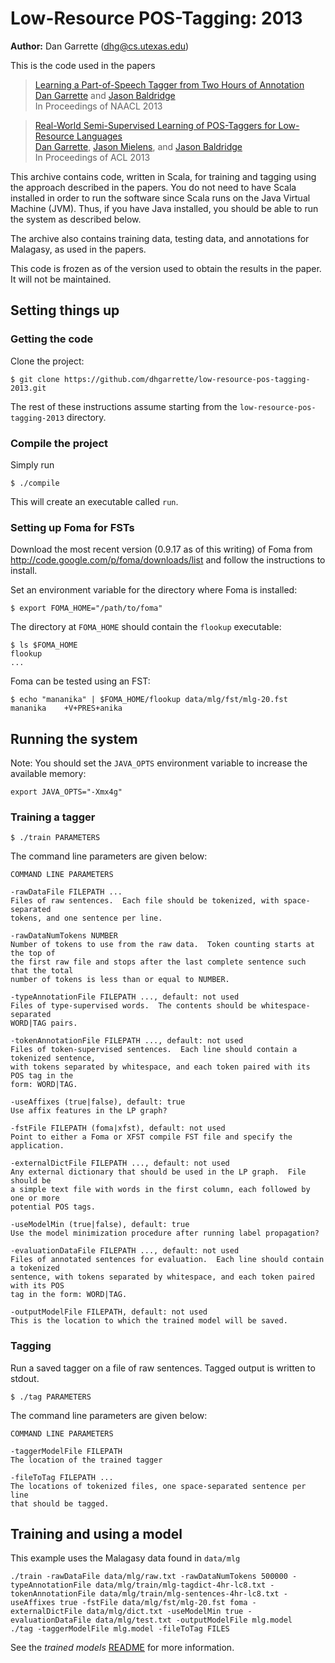 [Dan Garrette]: http://cs.utexas.edu/~dhg
[Jason Baldridge]: http://www.jasonbaldridge.com
[Jason Mielens]: http://jason.mielens.com/


# Low-Resource POS-Tagging: 2013

**Author:** Dan Garrette (dhg@cs.utexas.edu)



This is the code used in the papers

> [Learning a Part-of-Speech Tagger from Two Hours of Annotation](http://www.cs.utexas.edu/users/ml/papers/garrette.naacl13.pdf)  
> [Dan Garrette] and [Jason Baldridge]  
> In Proceedings of NAACL 2013  

> [Real-World Semi-Supervised Learning of POS-Taggers for Low-Resource Languages](http://www.cs.utexas.edu/users/ml/papers/garrette.acl13.pdf)  
> [Dan Garrette], [Jason Mielens], and [Jason Baldridge]  
> In Proceedings of ACL 2013  


This archive contains code, written in Scala, for training and tagging using the approach described in the papers.
You do not need to have Scala installed in order to run the software since Scala runs on the Java Virtual Machine (JVM).
Thus, if you have Java installed, you should be able to run the system as described below.

The archive also contains training data, testing data, and annotations for Malagasy, as used in the papers.


This code is frozen as of the version used to obtain the results in the paper. It will not be maintained.


## Setting things up


### Getting the code

Clone the project:

    $ git clone https://github.com/dhgarrette/low-resource-pos-tagging-2013.git
    
    
The rest of these instructions assume starting from the `low-resource-pos-tagging-2013` directory.


### Compile the project

Simply run

    $ ./compile
    
This will create an executable called `run`.


### Setting up Foma for FSTs

Download the most recent version (0.9.17 as of this writing) of Foma from 
http://code.google.com/p/foma/downloads/list and follow the instructions to install.

Set an environment variable for the directory where Foma is installed:

    $ export FOMA_HOME="/path/to/foma"
    
The directory at `FOMA_HOME` should contain the `flookup` executable:

    $ ls $FOMA_HOME
    flookup
    ...

Foma can be tested using an FST:

    $ echo "mananika" | $FOMA_HOME/flookup data/mlg/fst/mlg-20.fst
    mananika    +V+PRES+anika


## Running the system

Note: You should set the `JAVA_OPTS` environment variable to increase the available memory:

    export JAVA_OPTS="-Xmx4g"
    
    
### Training a tagger

    $ ./train PARAMETERS
    
The command line parameters are given below:

    COMMAND LINE PARAMETERS
    
    -rawDataFile FILEPATH ...
    Files of raw sentences.  Each file should be tokenized, with space-separated
    tokens, and one sentence per line.

    -rawDataNumTokens NUMBER
    Number of tokens to use from the raw data.  Token counting starts at the top of
    the first raw file and stops after the last complete sentence such that the total
    number of tokens is less than or equal to NUMBER.

    -typeAnnotationFile FILEPATH ..., default: not used
    Files of type-supervised words.  The contents should be whitespace-separated 
    WORD|TAG pairs.

    -tokenAnnotationFile FILEPATH ..., default: not used
    Files of token-supervised sentences.  Each line should contain a tokenized sentence,
    with tokens separated by whitespace, and each token paired with its POS tag in the
    form: WORD|TAG.

    -useAffixes (true|false), default: true
    Use affix features in the LP graph?

    -fstFile FILEPATH (foma|xfst), default: not used
    Point to either a Foma or XFST compile FST file and specify the application.

    -externalDictFile FILEPATH ..., default: not used
    Any external dictionary that should be used in the LP graph.  File should be
    a simple text file with words in the first column, each followed by one or more
    potential POS tags.

    -useModelMin (true|false), default: true
    Use the model minimization procedure after running label propagation?

    -evaluationDataFile FILEPATH ..., default: not used
    Files of annotated sentences for evaluation.  Each line should contain a tokenized
    sentence, with tokens separated by whitespace, and each token paired with its POS
    tag in the form: WORD|TAG.

    -outputModelFile FILEPATH, default: not used
    This is the location to which the trained model will be saved.


### Tagging

Run a saved tagger on a file of raw sentences.
Tagged output is written to stdout.

    $ ./tag PARAMETERS
    
The command line parameters are given below:

    COMMAND LINE PARAMETERS
    
    -taggerModelFile FILEPATH
    The location of the trained tagger

    -fileToTag FILEPATH ...
    The locations of tokenized files, one space-separated sentence per line
    that should be tagged.


## Training and using a model 

This example uses the Malagasy data found in `data/mlg`

    ./train -rawDataFile data/mlg/raw.txt -rawDataNumTokens 500000 -typeAnnotationFile data/mlg/train/mlg-tagdict-4hr-lc8.txt -tokenAnnotationFile data/mlg/train/mlg-sentences-4hr-lc8.txt -useAffixes true -fstFile data/mlg/fst/mlg-20.fst foma -externalDictFile data/mlg/dict.txt -useModelMin true -evaluationDataFile data/mlg/test.txt -outputModelFile mlg.model
    ./tag -taggerModelFile mlg.model -fileToTag FILES

See the *trained models* [README](https://github.com/dhgarrette/low-resource-pos-tagging-2013/tree/master/data/trained_models) for more information.

